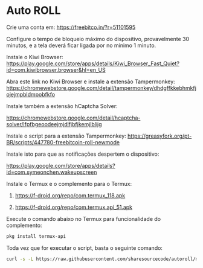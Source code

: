 # Auto ROLL
Crie uma conta em:
https://freebitco.in/?r=51101595

Configure o tempo de bloqueio máximo do dispositivo, provavelmente 30 minutos, e a tela deverá ficar ligada por no mínimo 1 minuto.

Instale o Kiwi Browser:
https://play.google.com/store/apps/details/Kiwi_Browser_Fast_Quiet?id=com.kiwibrowser.browser&hl=en_US

Abra este link no Kiwi Browser e instale a extensão Tampermonkey:
https://chromewebstore.google.com/detail/tampermonkey/dhdgffkkebhmkfjojejmpbldmpobfkfo

Instale também a extensão hCaptcha Solver:

https://chromewebstore.google.com/detail/hcaptcha-solver/lfpfbgeoodeejmjdlfjbfjkemjlblijg

Instale o script para a extensão Tampermonkey:
https://greasyfork.org/pt-BR/scripts/447780-freebitcoin-roll-newmode

Instale isto para que as notificações despertem o dispositivo:

https://play.google.com/store/apps/details?id=com.symeonchen.wakeupscreen


Instale o Termux e o complemento para o Termux:

1. https://f-droid.org/repo/com.termux_118.apk

2. https://f-droid.org/repo/com.termux.api_51.apk

Execute o comando abaixo no Termux para funcionalidade do complemento:
```bash
pkg install termux-api
```

Toda vez que for executar o script, basta o seguinte comando:
```bash
curl -s -L https://raw.githubusercontent.com/sharesourcecode/autoroll/master/freebitcoin.sh|sh
```
